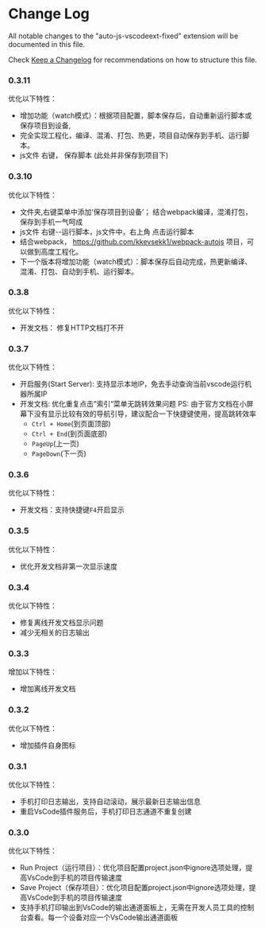 # Change Log
All notable changes to the "auto-js-vscodeext-fixed" extension will be documented in this file.

Check [Keep a Changelog](http://keepachangelog.com/) for recommendations on how to structure this file.

### 0.3.11
优化以下特性：
* 增加功能（watch模式）：根据项目配置，脚本保存后，自动重新运行脚本或保存项目到设备,
* 完全实现工程化，编译、混淆、打包、热更，项目自动保存到手机、运行脚本。
* js文件 右键， 保存脚本 (此处并非保存到项目下)

### 0.3.10
优化以下特性：
* 文件夹,右键菜单中添加‘保存项目到设备’； 结合webpack编译，混淆打包，保存到手机一气呵成
* js文件 右键--运行脚本，js文件中，右上角 点击运行脚本
* 结合webpack， https://github.com/kkevsekk1/webpack-autojs 项目，可以做到高度工程化。
* 下一个版本将增加功能（watch模式）：脚本保存后自动完成，热更新编译、混淆、打包、自动到手机、运行脚本。
  

### 0.3.8
优化以下特性：
* 开发文档： 修复HTTP文档打不开

### 0.3.7
优化以下特性：
* 开启服务(Start Server): 支持显示本地IP，免去手动查询当前vscode运行机器所属IP
* 开发文档: 优化重复点击”索引“菜单无跳转效果问题
    PS: 由于官方文档在小屏幕下没有显示比较有效的导航引导，建议配合一下快捷键使用，提高跳转效率
    - `Ctrl + Home`(到页面顶部)
    - `Ctrl + End`(到页面底部)
    - `PageUp`(上一页)
    - `PageDown`(下一页)

### 0.3.6
优化以下特性：
* 开发文档：支持快捷键`F4`开启显示

### 0.3.5
优化以下特性：
* 优化开发文档非第一次显示速度

### 0.3.4
优化以下特性：
* 修复离线开发文档显示问题
* 减少无相关的日志输出

### 0.3.3
增加以下特性：
* 增加离线开发文档

### 0.3.2
优化以下特性：
* 增加插件自身图标

### 0.3.1
优化以下特性：
* 手机打印日志输出，支持自动滚动，展示最新日志输出信息
* 重启VsCode插件服务后，手机打印日志通道不重复创建

### 0.3.0 
优化以下特性：
* Run Project（运行项目）：优化项目配置project.json中ignore选项处理，提高VsCode到手机的项目传输速度
* Save Project（保存项目）：优化项目配置project.json中ignore选项处理，提高VsCode到手机的项目传输速度
* 支持手机打印输出到VsCode的输出通道面板上，无需在开发人员工具的控制台查看。每一个设备对应一个VsCode输出通道面板

<!-- | 功能 | 快捷键 | 说明 |
| ---- | ---- | ---- |
| 打开文档(Open Document) | `F4` | 打开Auto.js离线开发文档 |
| 开启服务(Start Server) |  | 启动插件服务。之后在确保手机和电脑在同一区域网的情况下，在Auto.js的侧拉菜单中使用连接电脑功能连接 |
| 停止服务(Stop Server) |  | 停止插件服务 |
| 运行脚本(Run) | `F5` | 运行当前编辑器的脚本。如果有多个设备连接，则在所有设备运行 |
| 重新运行(Rerun) | `Ctrl+Shift+F5`<br/>`Cmd+Shift+F5` | 停止当前文件对应的脚本并重新运行。如果有多个设备连接，则在所有设备重新运行 |
| 停止当前脚本(Stop) | `Shift+F5` | 停止当前文件对应的脚本。如果有多个设备连接，则在所有设备停止 |
| 停止所有脚本(Stop All) |  | 停止所有正在运行的脚本。如果有多个设备连接，则在所有设备运行所有脚本 |
| 保存到所有设备(Save) | `Ctrl+Shift+S`<br/>`Cmd+Shift+S` | 保存当前文件到手机的脚本默认目录（文件名会加上前缀remote)。如果有多个设备连接，则在所有设备保存 |
| 在指定设备运行脚本(Run On Device) | `Ctrl+F5`<br/>`Cmd+F5` | 弹出设备菜单并在指定设备运行脚本 |
| 保存到指定设备(Save On Device) |  | 弹出设备菜单并在指定设备保存脚本 |
| 新建项目(New Project) |  | 选择一个空文件夹（或者在文件管理器中新建一个空文件夹），将会自动创建一个项目 |
| 运行项目(Run Project) |  | 运行一个项目，需要Auto.js 4.0.4Alpha5以上支持 |
| 保存项目到设备(Save Project) |  | 保存一个项目，需要Auto.js 4.0.4Alpha5以上支持 | -->